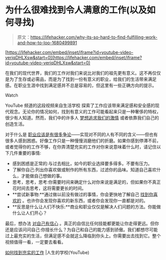 # 为什么很难找到令人满意的工作(以及如何寻找)

> 原文：<https://lifehacker.com/why-its-so-hard-to-find-fulfilling-work-and-how-to-loo-1680499891>

 [https://lifehacker.com/embed/inset/iframe?id=youtube-video-veriqDHLXsw&start=0](https://lifehacker.com/embed/inset/iframe?id=youtube-video-veriqDHLXsw&start=0) 

在我们的现代世界，我们的工作对我们来说比对我们的祖先更有意义。这不再仅仅是为了生存或必需品，而是为了找到一份有意义的职业，给我们的生活带来满足感。在职业生涯中找到满足感并不总是容易的，但这里有一些正确方向的提示。

Watch

YouTube 频道的这段视频来自生活学校 探索了工作应该带来满足感和安全感的现代观念。无论你的情况如何，找到有意义的工作可能看起来只是一种奢侈的特权，很少有人知道。然而，我们中的许多人 [梦想追求我们的激情](https://lifehacker.com/the-reasons-people-don-t-follow-their-passions-and-wha-1637716016) 或者依靠我们自己的创造生活。

对于什么是 [职业应该是](http://lifehacker.com/dilbert-s-scott-adams-on-success-don-t-follow-your-pas-1448102442)[有很多争论](http://lifehacker.com/focus-on-the-skills-you-have-instead-of-following-your-1590580695)——实现对不同的人有不同的含义——但也有很多人感到困惑。好像工作只是一种慢慢消磨他们的折磨。如果你感到停滞不前，或者觉得你的工作不够，在你弄清楚充实的工作对你来说意味着什么时，请记住以下几件重要的事情:

*   感到困惑是正常的:与过去相比，如今的职业选择要多得多。不要有压力。
*   了解你自己:列出你喜欢做或制作的所有东西，过滤你的品味。知道自己喜欢什么，才能做自己想做的事。
*   思考，思考，思考:你需要时间来确定什么对你来说是满足的，但如果你不真正花时间去思考，这将需要更长的时间。
*   **尝试新事物:**通过做以前没有做过的事情，你会更快地了解自己 [找到你喜欢的](http://lifehacker.com/how-to-find-your-life-purpose-escape-your-bubble-1620407083) 。也许你会发现你喜欢的新东西，或者你会发现你一直都是对的。
*   **反思是什么让人们不快乐:**商业和职业仅仅是解决人们问题的方法。你能做什么让人们开心？

最后，想办法 [对自己有信心](https://lifehacker.com/how-to-build-your-confidence-and-why-it-matters-1442414831) 。真正的自信比任何技能都更能让你走得更远。但你还是应该问问自己:你擅长什么？为自己和自己的能力感到骄傲。我们都想尽可能过上最充实的生活，但满足感不会就这么降临到你头上。你需要出去找到它。整个视频值得一看，一定要去看看。

[如何找到充实的工作](https://www.youtube.com/watch?v=veriqDHLXsw) |人生的学校(YouTube)